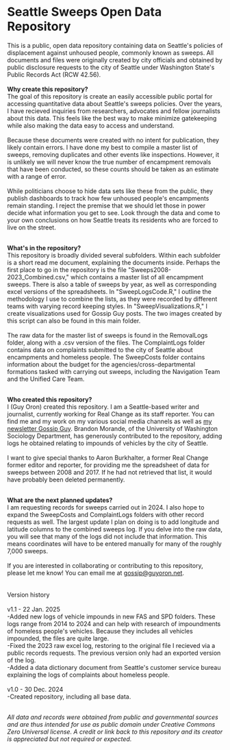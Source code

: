 # Seattle Sweeps Open Data Repository
This is a public, open data repository containing data on Seattle's policies of displacement against unhoused people, commonly known as sweeps. All documents and files were originally created by city officials and obtained by public disclosure requests to the city of Seattle under Washington State's Public Records Act (RCW 42.56). 
<br>
<br>
**Why create this repository?**
<br>
The goal of this repository is create an easily accessible public portal for accessing quantitative data about Seattle's sweeps policies. Over the years, I have recieved inquiries from researchers, advocates and fellow journalists about this data. This feels like the best way to make minimize gatekeeping while also making the data easy to access and understand.
<br>
<br>
Because these documents were created with no intent for publication, they likely contain errors. I have done my best to compile a master list of sweeps, removing duplicates and other events like inspections. However, it is unlikely we will never know the true number of encampment removals that have been conducted, so these counts should be taken as an estimate with a range of error.
<br>
<br>
While politicians choose to hide data sets like these from the public, they publish dashboards to track how few unhoused people's encampments remain standing. I reject the premise that we should let those in power decide what information you get to see. Look through the data and come to your own conclusions on how Seattle treats its residents who are forced to live on the street. 
<br>
<br>

**What's in the repository?**
<br>
This repository is broadly divided several subfolders. Within each subfolder is a short read me document, explaining the documents inside. Perhaps the first place to go in the repository is the file "Sweeps2008-2023_Combined.csv," which contains a master list of all encampment sweeps. There is also a table of sweeps by year, as well as corresponding excel versions of the spreadsheets. In "SweepLogsCode.R," I outline the methodology I use to combine the lists, as they were recorded by different teams with varying record keeping styles. In "SweepVisualizations.R," I create visualizations used for Gossip Guy posts. The two images created by this script can also be found in this main folder.
<br>
<br>
The raw data for the master list of sweeps is found in the RemovalLogs folder, along with a .csv version of the files. The ComplaintLogs folder contains data on complaints submitted to the city of Seattle about encampments and homeless people. The SweepCosts folder contains information about the budget for the agencies/cross-departmental formations tasked with carrying out sweeps, including the Navigation Team and the Unified Care Team.
<br>
<br>

**Who created this repository?**
<br>
I (Guy Oron) created this repository. I am a Seattle-based writer and journalist, currently working for Real Change as its staff reporter. You can find me and my work on my various social media channels as well as [my newsletter Gossip Guy]([url](https://gossipguy.net/)). Brandon Morande, of the University of Washington Sociology Department, has generously contributed to the repository, adding logs he obtained relating to impounds of vehicles by the city of Seattle.
<br>
<br>
I want to give special thanks to Aaron Burkhalter, a former Real Change former editor and reporter, for providing me the spreadsheet of data for sweeps between 2008 and 2017. If he had not retrieved that list, it would have probably been deleted permanently.
<br>
<br>

**What are the next planned updates?**
<br>
I am requesting records for sweeps carried out in 2024. I also hope to expand the SweepCosts and ComplaintLogs folders with other record requests as well. The largest update I plan on doing is to add longitude and latitude columns to the combined sweeps log. If you delve into the raw data, you will see that many of the logs did not include that information. This means coordinates will have to be entered manually for many of the roughly 7,000 sweeps.
<br>
<br>
If you are interested in collaborating or contributing to this repository, please let me know! You can email me at [gossip@guyoron.net](gossip@guyoron.net).
<br>
<br>
<br>
Version history
<br>
<br>
v1.1 - 22 Jan. 2025
<br>-Added new logs of vehicle impounds in new FAS and SPD folders. These logs range from 2014 to 2024 and can help with research of impoundments of homeless people's vehicles. Because they includes all vehicles impounded, the files are quite large.
<br>-Fixed the 2023 raw excel log, restoring to the original file I recieved via a public records requests. The previous version only had an exported version of the log.
<br>-Added a data dictionary document from Seattle's customer service bureau explaining the logs of complaints about homeless people.
<br><br>v1.0 - 30 Dec. 2024
<br>-Created repository, including all base data.
<br>
<br>

_All data and records were obtained from public and governmental sources and are thus intended for use as public domain under Creative Commons Zero Universal license. A credit or link back to this repository and its creator is appreciated but not required or expected._

